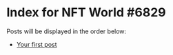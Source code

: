# Index for NFT World #6829
Posts will be displayed in the order below:

- [Your first post](./001-first.md)

